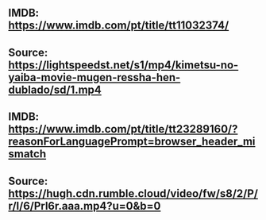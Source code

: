 ## IMDB: https://www.imdb.com/pt/title/tt11032374/
## Source: https://lightspeedst.net/s1/mp4/kimetsu-no-yaiba-movie-mugen-ressha-hen-dublado/sd/1.mp4

## IMDB: https://www.imdb.com/pt/title/tt23289160/?reasonForLanguagePrompt=browser_header_mismatch
## Source: https://hugh.cdn.rumble.cloud/video/fw/s8/2/P/r/l/6/Prl6r.aaa.mp4?u=0&b=0